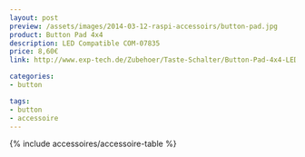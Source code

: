 ```yaml
---
layout: post
preview: /assets/images/2014-03-12-raspi-accessoirs/button-pad.jpg
product: Button Pad 4x4
description: LED Compatible COM-07835
price: 8,60€
link: http://www.exp-tech.de/Zubehoer/Taste-Schalter/Button-Pad-4x4-LED-Compatible.html

categories:
- button

tags:
- button
- accessoire
---
```


{% include accessoires/accessoire-table %}